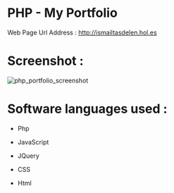 # PHP - My Portfolio

Web Page Url Address : http://ismailtasdelen.hol.es

# Screenshot :

![php_portfolio_screenshot](https://cloud.githubusercontent.com/assets/15425071/16633467/325b11b8-43d2-11e6-9569-2f82b017ce7d.png)

# Software languages used :

* Php

* JavaScript

* JQuery

* CSS

* Html
